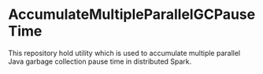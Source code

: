 # AccumulateMultipleParallelGCPauseTime
This repository hold utility which is used to accumulate multiple parallel Java garbage collection pause time in distributed Spark.
